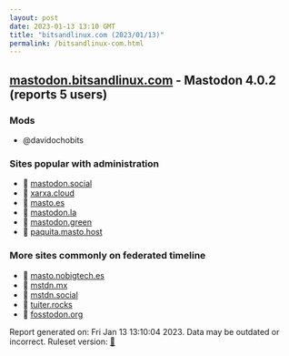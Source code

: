 ```yaml
---
layout: post
date: 2023-01-13 13:10 GMT
title: "bitsandlinux.com (2023/01/13)"
permalink: /bitsandlinux-com.html
---
```


## [mastodon.bitsandlinux.com](https://mastodon.bitsandlinux.com) - Mastodon 4.0.2 (reports 5 users)

### Mods
 * @davidochobits

### Sites popular with administration

* 🐘 [mastodon.social](/mastodon-social.html)
* 🐘 [xarxa.cloud](/xarxa-cloud.html)
* 🐘 [masto.es](/masto-es.html)
* 🐘 [mastodon.la](/mastodon-la.html)
* 🐘 [mastodon.green](/mastodon-green.html)
* 🐘 [paquita.masto.host](/paquita-masto-host.html)

### More sites commonly on federated timeline

* 🐘 [masto.nobigtech.es](/masto-nobigtech-es.html)
* 🐘 [mstdn.mx](/mstdn-mx.html)
* 🐘 [mstdn.social](/mstdn-social.html)
* 🐘 [tuiter.rocks](/tuiter-rocks.html)
* 🐘 [fosstodon.org](/fosstodon-org.html)

Report generated on: Fri Jan 13 13:10:04 2023. Data may be outdated or incorrect.
Ruleset version: [🧁](/version-cupcake)
